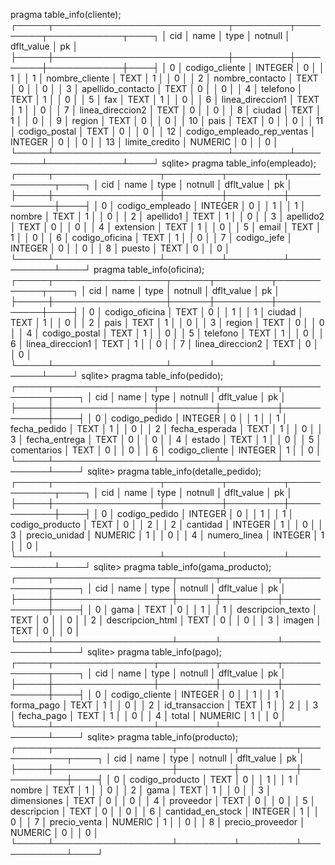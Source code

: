 pragma table_info(cliente);
┌─────┬────────────────────────────┬─────────┬─────────┬────────────┬────┐
│ cid │            name            │  type   │ notnull │ dflt_value │ pk │
├─────┼────────────────────────────┼─────────┼─────────┼────────────┼────┤
│ 0   │ codigo_cliente             │ INTEGER │ 0       │            │ 1  │
│ 1   │ nombre_cliente             │ TEXT    │ 1       │            │ 0  │
│ 2   │ nombre_contacto            │ TEXT    │ 0       │            │ 0  │
│ 3   │ apellido_contacto          │ TEXT    │ 0       │            │ 0  │
│ 4   │ telefono                   │ TEXT    │ 1       │            │ 0  │
│ 5   │ fax                        │ TEXT    │ 1       │            │ 0  │
│ 6   │ linea_direccion1           │ TEXT    │ 1       │            │ 0  │
│ 7   │ linea_direccion2           │ TEXT    │ 0       │            │ 0  │
│ 8   │ ciudad                     │ TEXT    │ 1       │            │ 0  │
│ 9   │ region                     │ TEXT    │ 0       │            │ 0  │
│ 10  │ pais                       │ TEXT    │ 0       │            │ 0  │
│ 11  │ codigo_postal              │ TEXT    │ 0       │            │ 0  │
│ 12  │ codigo_empleado_rep_ventas │ INTEGER │ 0       │            │ 0  │
│ 13  │ limite_credito             │ NUMERIC │ 0       │            │ 0  │
└─────┴────────────────────────────┴─────────┴─────────┴────────────┴────┘
sqlite> pragma table_info(empleado);
┌─────┬─────────────────┬─────────┬─────────┬────────────┬────┐
│ cid │      name       │  type   │ notnull │ dflt_value │ pk │
├─────┼─────────────────┼─────────┼─────────┼────────────┼────┤
│ 0   │ codigo_empleado │ INTEGER │ 0       │            │ 1  │
│ 1   │ nombre          │ TEXT    │ 1       │            │ 0  │
│ 2   │ apellido1       │ TEXT    │ 1       │            │ 0  │
│ 3   │ apellido2       │ TEXT    │ 0       │            │ 0  │
│ 4   │ extension       │ TEXT    │ 1       │            │ 0  │
│ 5   │ email           │ TEXT    │ 1       │            │ 0  │
│ 6   │ codigo_oficina  │ TEXT    │ 1       │            │ 0  │
│ 7   │ codigo_jefe     │ INTEGER │ 0       │            │ 0  │
│ 8   │ puesto          │ TEXT    │ 0       │            │ 0  │
└─────┴─────────────────┴─────────┴─────────┴────────────┴────┘
pragma table_info(oficina);
┌─────┬──────────────────┬──────┬─────────┬────────────┬────┐
│ cid │       name       │ type │ notnull │ dflt_value │ pk │
├─────┼──────────────────┼──────┼─────────┼────────────┼────┤
│ 0   │ codigo_oficina   │ TEXT │ 0       │            │ 1  │
│ 1   │ ciudad           │ TEXT │ 1       │            │ 0  │
│ 2   │ pais             │ TEXT │ 1       │            │ 0  │
│ 3   │ region           │ TEXT │ 0       │            │ 0  │
│ 4   │ codigo_postal    │ TEXT │ 1       │            │ 0  │
│ 5   │ telefono         │ TEXT │ 1       │            │ 0  │
│ 6   │ linea_direccion1 │ TEXT │ 1       │            │ 0  │
│ 7   │ linea_direccion2 │ TEXT │ 0       │            │ 0  │
└─────┴──────────────────┴──────┴─────────┴────────────┴────┘
sqlite> pragma table_info(pedido);
┌─────┬────────────────┬─────────┬─────────┬────────────┬────┐
│ cid │      name      │  type   │ notnull │ dflt_value │ pk │
├─────┼────────────────┼─────────┼─────────┼────────────┼────┤
│ 0   │ codigo_pedido  │ INTEGER │ 0       │            │ 1  │
│ 1   │ fecha_pedido   │ TEXT    │ 1       │            │ 0  │
│ 2   │ fecha_esperada │ TEXT    │ 1       │            │ 0  │
│ 3   │ fecha_entrega  │ TEXT    │ 0       │            │ 0  │
│ 4   │ estado         │ TEXT    │ 1       │            │ 0  │
│ 5   │ comentarios    │ TEXT    │ 0       │            │ 0  │
│ 6   │ codigo_cliente │ INTEGER │ 1       │            │ 0  │
└─────┴────────────────┴─────────┴─────────┴────────────┴────┘
sqlite> pragma table_info(detalle_pedido);
┌─────┬─────────────────┬─────────┬─────────┬────────────┬────┐
│ cid │      name       │  type   │ notnull │ dflt_value │ pk │
├─────┼─────────────────┼─────────┼─────────┼────────────┼────┤
│ 0   │ codigo_pedido   │ INTEGER │ 0       │            │ 1  │
│ 1   │ codigo_producto │ TEXT    │ 0       │            │ 2  │
│ 2   │ cantidad        │ INTEGER │ 1       │            │ 0  │
│ 3   │ precio_unidad   │ NUMERIC │ 1       │            │ 0  │
│ 4   │ numero_linea    │ INTEGER │ 1       │            │ 0  │
└─────┴─────────────────┴─────────┴─────────┴────────────┴────┘
sqlite> pragma table_info(gama_producto);
┌─────┬───────────────────┬──────┬─────────┬────────────┬────┐
│ cid │       name        │ type │ notnull │ dflt_value │ pk │
├─────┼───────────────────┼──────┼─────────┼────────────┼────┤
│ 0   │ gama              │ TEXT │ 0       │            │ 1  │
│ 1   │ descripcion_texto │ TEXT │ 0       │            │ 0  │
│ 2   │ descripcion_html  │ TEXT │ 0       │            │ 0  │
│ 3   │ imagen            │ TEXT │ 0       │            │ 0  │
└─────┴───────────────────┴──────┴─────────┴────────────┴────┘
sqlite> pragma table_info(pago);
┌─────┬────────────────┬─────────┬─────────┬────────────┬────┐
│ cid │      name      │  type   │ notnull │ dflt_value │ pk │
├─────┼────────────────┼─────────┼─────────┼────────────┼────┤
│ 0   │ codigo_cliente │ INTEGER │ 0       │            │ 1  │
│ 1   │ forma_pago     │ TEXT    │ 1       │            │ 0  │
│ 2   │ id_transaccion │ TEXT    │ 1       │            │ 2  │
│ 3   │ fecha_pago     │ TEXT    │ 1       │            │ 0  │
│ 4   │ total          │ NUMERIC │ 1       │            │ 0  │
└─────┴────────────────┴─────────┴─────────┴────────────┴────┘
sqlite> pragma table_info(producto);
┌─────┬───────────────────┬─────────┬─────────┬────────────┬────┐
│ cid │       name        │  type   │ notnull │ dflt_value │ pk │
├─────┼───────────────────┼─────────┼─────────┼────────────┼────┤
│ 0   │ codigo_producto   │ TEXT    │ 0       │            │ 1  │
│ 1   │ nombre            │ TEXT    │ 1       │            │ 0  │
│ 2   │ gama              │ TEXT    │ 1       │            │ 0  │
│ 3   │ dimensiones       │ TEXT    │ 0       │            │ 0  │
│ 4   │ proveedor         │ TEXT    │ 0       │            │ 0  │
│ 5   │ descripcion       │ TEXT    │ 0       │            │ 0  │
│ 6   │ cantidad_en_stock │ INTEGER │ 1       │            │ 0  │
│ 7   │ precio_venta      │ NUMERIC │ 1       │            │ 0  │
│ 8   │ precio_proveedor  │ NUMERIC │ 0       │            │ 0  │
└─────┴───────────────────┴─────────┴─────────┴────────────┴────┘
